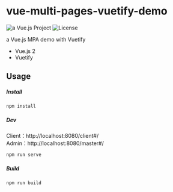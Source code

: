 # vue-multi-pages-vuetify-demo

![a Vue.js Project](https://img.shields.io/badge/Vue.js-Front--End-a78bfa.svg?logo=Vue.js&style=flat-square)  ![License](https://img.shields.io/badge/License-MIT-0284c7.svg?logo=&style=flat-square)

a Vue.js MPA demo with Vuetify

+ Vue.js 2
+ Vuetify



## Usage

##### Install

```bash
npm install
```

##### Dev

Client：http://localhost:8080/client#/ \
Admin：http://localhost:8080/master#/

```bash
npm run serve
```

##### Build

```bash
npm run build
```
